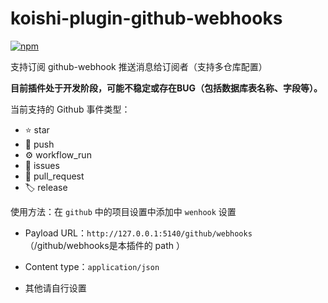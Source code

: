 # koishi-plugin-github-webhooks

[![npm](https://img.shields.io/npm/v/koishi-plugin-github-webhooks?style=flat-square)](https://www.npmjs.com/package/koishi-plugin-github-webhooks)

支持订阅 github-webhook 推送消息给订阅者（支持多仓库配置）

**目前插件处于开发阶段，可能不稳定或存在BUG（包括数据库表名称、字段等）。**

当前支持的 Github 事件类型：
 - ⭐ star
 - 🚀 push
 - ⚙️ workflow_run
 - 📝 issues
 - 🔀 pull_request
 - 🏷️ release

使用方法：在 `github` 中的项目设置中添加中 `wenhook` 设置

 -  Payload URL：`http://127.0.0.1:5140/github/webhooks` （/github/webhooks是本插件的 path ）
    
- Content type：`application/json`
    
- 其他请自行设置